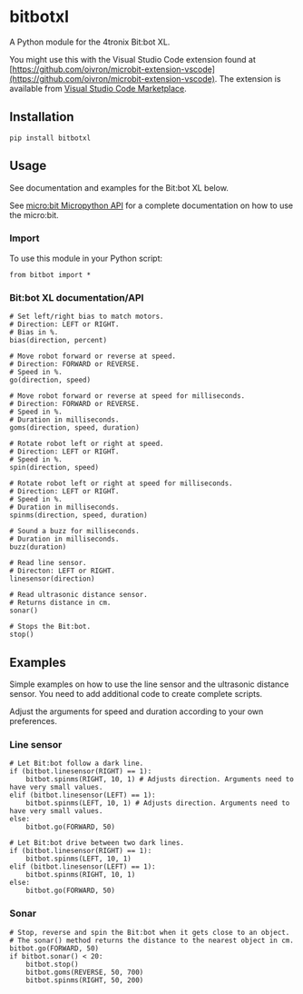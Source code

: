 # bitbotxl

A Python module for the 4tronix Bit:bot XL.

You might use this with the Visual Studio Code extension found at [https://github.com/oivron/microbit-extension-vscode](https://github.com/oivron/microbit-extension-vscode). The extension is available from [Visual Studio Code Marketplace](https://marketplace.visualstudio.com/).

## Installation
```pip install bitbotxl```

## Usage
See documentation and examples for the Bit:bot XL below.

See [micro:bit Micropython API](https://microbit-micropython.readthedocs.io/en/latest/microbit_micropython_api.html) for a complete documentation on how to use the micro:bit.

### Import
To use this module in your Python script:
```
from bitbot import *
```

### Bit:bot XL documentation/API
```
# Set left/right bias to match motors.
# Direction: LEFT or RIGHT.
# Bias in %.
bias(direction, percent)
```

```
# Move robot forward or reverse at speed.
# Direction: FORWARD or REVERSE.
# Speed in %.
go(direction, speed)
```

```
# Move robot forward or reverse at speed for milliseconds.
# Direction: FORWARD or REVERSE.
# Speed in %.
# Duration in milliseconds.
goms(direction, speed, duration)
```

```
# Rotate robot left or right at speed.
# Direction: LEFT or RIGHT.
# Speed in %.
spin(direction, speed)
```

```
# Rotate robot left or right at speed for milliseconds.
# Direction: LEFT or RIGHT.
# Speed in %.
# Duration in milliseconds.
spinms(direction, speed, duration)
```

```
# Sound a buzz for milliseconds.
# Duration in milliseconds.
buzz(duration)
```

```
# Read line sensor.
# Directon: LEFT or RIGHT.
linesensor(direction)
```

```
# Read ultrasonic distance sensor.
# Returns distance in cm.
sonar()
```

```
# Stops the Bit:bot.
stop()
```

## Examples
Simple examples on how to use the line sensor and the ultrasonic distance sensor. You need to add additional code to create complete scripts.

Adjust the arguments for speed and duration according to your own preferences.

### Line sensor
```
# Let Bit:bot follow a dark line.
if (bitbot.linesensor(RIGHT) == 1):
    bitbot.spinms(RIGHT, 10, 1) # Adjusts direction. Arguments need to have very small values.
elif (bitbot.linesensor(LEFT) == 1):
    bitbot.spinms(LEFT, 10, 1) # Adjusts direction. Arguments need to have very small values.
else:
    bitbot.go(FORWARD, 50)
```

```
# Let Bit:bot drive between two dark lines.
if (bitbot.linesensor(RIGHT) == 1):
    bitbot.spinms(LEFT, 10, 1)
elif (bitbot.linesensor(LEFT) == 1):
    bitbot.spinms(RIGHT, 10, 1)
else:
    bitbot.go(FORWARD, 50)
```

### Sonar
```
# Stop, reverse and spin the Bit:bot when it gets close to an object.
# The sonar() method returns the distance to the nearest object in cm.
bitbot.go(FORWARD, 50)
if bitbot.sonar() < 20:
    bitbot.stop()
    bitbot.goms(REVERSE, 50, 700)
    bitbot.spinms(RIGHT, 50, 200)
```
